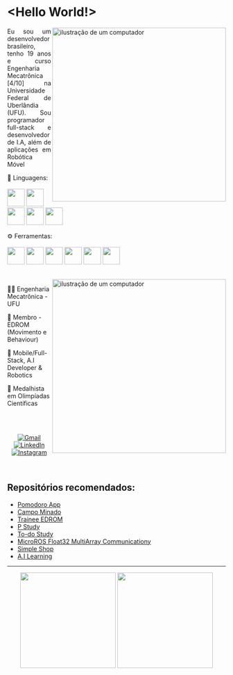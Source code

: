 # <Hello World!>

<img src="https://raw.githubusercontent.com/MicaelliMedeiros/micaellimedeiros/master/image/computer-illustration.png" alt="ilustração de um computador" min-width="350px" max-width="350px" width="400px" align="right">

<p align="justify"> 
  Eu sou um desenvolvedor brasileiro, tenho 19 anos e curso Engenharia Mecatrônica [4/10] na Universidade Federal de Uberlândia (UFU). Sou programador full-stack e desenvolvedor de I.A, além de aplicações em Robótica Móvel
</p>

<p align="left">
  🧠 Linguagens: 
          <br>
          <br>
          <img src="https://cdn.jsdelivr.net/gh/devicons/devicon/icons/dart/dart-original.svg" width='40' height='40'/>
          <img loading="lazy" src="https://cdn.jsdelivr.net/gh/devicons/devicon/icons/python/python-original.svg" width='40' height='40'/>
          <img src="https://cdn.jsdelivr.net/gh/devicons/devicon/icons/javascript/javascript-original.svg" width='40' height='40'/>
          <img src="https://cdn.jsdelivr.net/gh/devicons/devicon@latest/icons/c/c-original.svg" width='40' height='40' />
          <img src="https://cdn.jsdelivr.net/gh/devicons/devicon@latest/icons/cplusplus/cplusplus-original.svg" width='40' height='40'/>
          
</p>

<p align="left">
  ⚙️ Ferramentas:
          <br>
          <br>
          <img loading="lazy" src="https://cdn.jsdelivr.net/gh/devicons/devicon/icons/flutter/flutter-original.svg" width='40' height='40'/>
          <img loading="lazy" src="https://cdn.jsdelivr.net/gh/devicons/devicon/icons/arduino/arduino-original-wordmark.svg" width='40' height='40' />
          <img src="https://cdn.jsdelivr.net/gh/devicons/devicon/icons/nodejs/nodejs-original.svg" width='40' height='40'/>
          <img src="https://cdn.jsdelivr.net/gh/devicons/devicon/icons/opencv/opencv-original.svg" width='40' height='40' />
          <img src="https://cdn.jsdelivr.net/gh/devicons/devicon/icons/linux/linux-original.svg" width='40' height='40'/>
    <!--      <img src="https://cdn.jsdelivr.net/gh/devicons/devicon/icons/ubuntu/ubuntu-plain.svg" width='40' height='40' /> -->
          <img src="https://cdn.jsdelivr.net/gh/devicons/devicon@latest/icons/ros/ros-original-wordmark.svg" width='40' height='40' />
          
</p>

<br>
<img src="https://i.pinimg.com/originals/f5/b9/8f/f5b98fe23fb9d753fdb7f40730d95464.gif" alt="ilustração de um computador" min-width="400px" max-width="400px" width="400px" align="right">
<p>
  🧑‍💻 Engenharia Mecatrônica - UFU
</p>

<p>
  🤖 Membro - EDROM (Movimento e Behaviour)
</p>
<p>
  🚀 Mobile/Full-Stack, A.I Developer & Robotics
</p>
<p>
  🔭 Medalhista em Olimpíadas Científicas
</p>
<br>
<!--
<p align="left">
  🛠️ Contato:
</p> -->

<br>
<p align="center">
  <a href="https://mail.google.com/mail/u/2/#inbox?compose=DmwnWrRnXvVFFCDJQPqwbPRnQwHdxtVgGbbBWbDfBgcBRgNZPlWFkJFGZcLRMkFxDlZDZCRmgDDb" title="Gmail">
  <img src="https://img.shields.io/badge/-Gmail-FF0000?style=flat-square&labelColor=FF0000&logo=gmail&logoColor=white&link=pedrohperescode@gmail.com" alt="Gmail"/></a>

  <a href="https://www.linkedin.com/in/pedrohbperes/" title="LinkedIn">
  <img src="https://img.shields.io/badge/-Linkedin-0e76a8?style=flat-square&logo=Linkedin&logoColor=white&link=https://www.linkedin.com/in/pedrohbperes/" alt="LinkedIn"/></a>
<!--
  <a href="#" title="WhatsApp">
  <img src="https://img.shields.io/badge/-WhatsApp-25d366?style=flat-square&labelColor=25d366&logo=whatsapp&logoColor=white&link=API-DO-SEU-WHATSAPP" alt="WhatsApp"/></a> -->
<!--
  <a href="#" title="Facebook">
  <img src="https://img.shields.io/badge/-Facebook-3b5998?style=flat-square&labelColor=3b5998&logo=facebook&logoColor=white&link=LINK-DO-SEU-FACEBOOK" alt="Facebook"/></a> -->

  <a href="https://www.instagram.com/pedroh.peres7/" title="Instagram">
  <img src="https://img.shields.io/badge/-Instagram-DF0174?style=flat-square&labelColor=DF0174&logo=instagram&logoColor=white&link=https://www.instagram.com/pedroh.peres7/" alt="Instagram"/></a>
</p>

<br>
<h2>Repositórios recomendados:</h2>
<ul>
  <li><a href="https://github.com/PedroH-Peres/mobx_pomodoro">Pomodoro App</a></li>
  <li><a href="https://github.com/PedroH-Peres/campo_minado">Campo Minado</a></li>
  <li><a href="https://github.com/PedroH-Peres/trainee_edrom">Trainee EDROM</a></li>
  <li><a href="https://github.com/PedroH-Peres/studylistapp">P Study</a></li>
  <li><a href="https://github.com/PedroH-Peres/todostudy">To-do Study</a></li>
  <li><a href="https://github.com/PedroH-Peres/microros_array_communication">MicroROS Float32 MultiArray Communicationy</a></li>
  <li><a href="https://github.com/PedroH-Peres/SimpleShopApp-Flutter">Simple Shop</a></li>
  <li><a href="https://github.com/PedroH-Peres/a.i-learning">A.I Learning</a></li>
  
  
</ul>

<link rel="stylesheet" href="https://cdn.jsdelivr.net/gh/devicons/devicon@v2.15.1/devicon.min.css">




         

<hr>

<div align='center'>    
          <img height='220em' src='https://github-readme-stats.vercel.app/api?username=PedroH-Peres&theme=radical'>
          <img height='220em' src='https://github-readme-stats.vercel.app/api/top-langs/?username=PedroH-Peres&theme=radical'>   
</div>





          
          
          

          
          
 
<!--![willianrod's wakatime stats](https://github-readme-stats.vercel.app/api/wakatime?username=PedroH-Peres)-->
